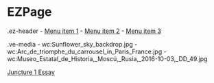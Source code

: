 # EZPage

.ez-header
    - [Menu item 1](/page1)
    - [Menu item 2](/page2)
    - [Menu item 3](/page3)

.ve-media 
    - wc:Sunflower_sky_backdrop.jpg
    - wc:Arc_de_triomphe_du_carrousel_in_Paris_France.jpg
    - wc:Museo_Estatal_de_Historia,_Moscú,_Rusia,_2016-10-03,_DD_49.jpg

[Juncture 1 Essay](/juncture1)